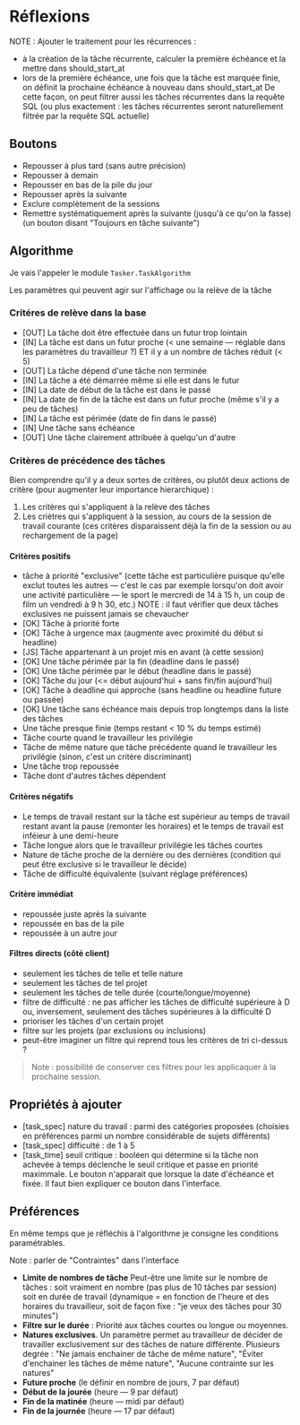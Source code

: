 # Réflexions

NOTE : Ajouter le traitement pour les récurrences : 
* à la création de la tâche récurrente, calculer la première échéance et la mettre dans should_start_at
* lors de la première échéance, une fois que la tâche est marquée finie, on définit la prochaine échéance à nouveau dans should_start_at
De cette façon, on peut filtrer aussi les tâches récurrentes dans la requête SQL (ou plus exactement : les tâches récurrentes seront naturellement filtrée par la requête SQL actuelle)

## Boutons

* Repousser à plus tard (sans autre précision)
* Repousser à demain
* Repousser en bas de la pile du jour
* Repousser après la suivante
* Exclure complètement de la sessions
* Remettre systématiquement après la suivante (jusqu'à ce qu'on la fasse) (un bouton disant "Toujours en tâche suivante")

## Algorithme

Je vais l'appeler le module `Tasker.TaskAlgorithm`

Les paramètres qui peuvent agir sur l'affichage ou la relève de la tâche

### Critéres de relève dans la base

* [OUT] La tâche doit être effectuée dans un futur trop lointain
* [IN] La tâche est dans un futur proche (< une semaine — réglable dans les paramètres du travailleur ?) ET il y a un nombre de tâches réduit (< 5)
* [OUT] La tâche dépend d'une tâche non terminée
* [IN] La tâche a été démarrée même si elle est dans le futur
* [IN] La date de début de la tâche est dans le passé
* [IN] La date de fin de la tâche est dans un futur proche (même s'il y a peu de tâches)
* [IN] La tâche est périmée (date de fin dans le passé)
* [IN] Une tâche sans échéance
* [OUT] Une tâche clairement attribuée à quelqu'un d'autre

### Critères de précédence des tâches

Bien comprendre qu'il y a deux sortes de critères, ou plutôt deux actions de critère (pour augmenter leur importance hierarchique) : 

1. Les critères qui s'appliquent à la relève des tâches
2. Les criètres qui s'appliquent à la session, au cours de la session de travail courante (ces critères disparaissent déjà la fin de la session ou au rechargement de la page)

#### Critères positifs

* tâche à priorité "exclusive" (cette tâche est particulière puisque qu'elle exclut toutes les autres — c'est le cas par exemple lorsqu'on doit avoir une activité particulière — le sport le mercredi de 14 à 15 h, un coup de film un vendredi à 9 h 30, etc.) NOTE : il faut vérifier que deux tâches exclusives ne puissent jamais se chevaucher
* [OK] Tâche à priorité forte
* [OK] Tâche à urgence max (augmente avec proximité du début si headline)
* [JS] Tâche appartenant à un projet mis en avant (à cette session)
* [OK] Une tâche périmée par la fin (deadline dans le passé)
* [OK] Une tâche périmée par le début (headline dans le passé)
* [OK] Tâche du jour (<= début aujourd'hui + sans fin/fin aujourd'hui)
* [OK] Tâche à deadline qui approche (sans headline ou headline future ou passée)
* [OK] Une tâche sans échéance mais depuis trop longtemps dans la liste des tâches
* Une tâche presque finie (temps restant < 10 % du temps estimé)
* Tâche courte quand le travailleur les privilégie
* Tâche de même nature que tâche précédente quand le travailleur les privilégie (sinon, c'est un critère discriminant)
* Une tâche trop repoussée
* Tâche dont d'autres tâches dépendent

#### Critères négatifs

* Le temps de travail restant sur la tâche est supérieur au temps de travail restant avant la pause (remonter les horaires) et le temps de travail est inféieur à une demi-heure
* Tâche longue alors que le travailleur privilégie les tâches courtes
* Nature de tâche proche de la dernière ou des dernières (condition qui peut être exclusive si le travailleur le décide)
* Tâche de difficulté équivalente (suivant réglage préférences)

#### Critère immédiat

* repoussée juste après la suivante
* repoussée en bas de la pile
* repoussée à un autre jour

#### Filtres directs (côté client)

* seulement les tâches de telle et telle nature
* seulement les tâches de tel projet
* seulement les tâches de telle durée (courte/longue/moyenne)
* filtre de difficulté : ne pas afficher les tâches de difficulté supérieure à D ou, inversement, seulement des tâches supérieures à la difficulté D
* prioriser les tâches d'un certain projet
* filtre sur les projets (par exclusions ou inclusions)
* peut-être imaginer un filtre qui reprend tous les critères de tri ci-dessus ?

> Note : possibilité de conserver ces filtres pour les applicaquer à la prochaine session.

## Propriétés à ajouter

* [task_spec] nature du travail : parmi des catégories proposées (choisies en préférences parmi un nombre considérable de sujets différents)
* [task_spec] difficulté : de 1 à 5
* [task_time] seuil critique : booléen qui détermine si la tâche non achevée à temps déclenche le seuil critique et passe en priorité maximmale. Le bouton n'apparait que lorsque la date d'échéance et fixée. Il faut bien expliquer ce bouton dans l'interface.

## Préférences

En même temps que je réfléchis à l'algorithme je consigne les conditions paramétrables.

Note : parler de "Contraintes" dans l'interface

* **Limite de nombres de tâche** Peut-être une limite sur le nombre de tâches : soit vraiment en nombre (pas plus de 10 tâches par session) soit en durée de travail (dynamique = en fonction de l'heure et des horaires du travailleur, soit de façon fixe : "je veux des tâches pour 30 minutes")
* **Filtre sur le durée** : Priorité aux tâches courtes ou longue ou moyennes.
* **Natures exclusives**. Un paramètre permet au travailleur de décider de travailler exclusivement sur des tâches de nature différente. Plusieurs degrée : "Ne jamais enchainer de tâche de même nature", "Éviter d'enchainer les tâches de même nature", "Aucune contrainte sur les natures"
* **Future proche** (le définir en nombre de jours, 7 par défaut)
* **Début de la jourée** (heure — 9 par défaut)
* **Fin de la matinée** (heure — midi par défaut)
* **Fin de la journée** (heure — 17 par défaut)
